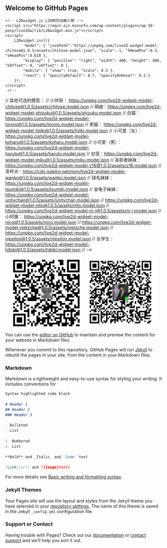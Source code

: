 ## Welcome to GitHub Pages
<!DOCTYPE html>
<html lang="en">
<head>
    <meta charset="UTF-8">
    <title>快来帮帮我</title>

    <!-- L2Dwidget.js L2D网页动画人物 -->
    <script src="https://eqcn.ajz.miesnfu.com/wp-content/plugins/wp-3d-pony/live2dw/lib/L2Dwidget.min.js"></script>
    <script>
        L2Dwidget.init({
            "model": { "jsonPath":"https://unpkg.com/live2d-widget-model-chitose@1.0.5/assets/chitose.model.json", "scale": 1, "hHeadPos":0.5, "vHeadPos":0.618 },
            "display": { "position": "right", "width": 400, "height": 400, "hOffset": 0, "vOffset": 0 },
            "mobile": { "show": true, "scale": 0.5 },
            "react": { "opacityDefault": 0.7, "opacityOnHover": 0.2 }
        });
    </script>
     <!--
  //   其他可选的模型：
  //     小帅哥： https://unpkg.com/live2d-widget-model-chitose@1.0.5/assets/chitose.model.json
  //   萌娘：https://unpkg.com/live2d-widget-model-shizuku@1.0.5/assets/shizuku.model.json
  //   白猫：https://unpkg.com/live2d-widget-model-tororo@1.0.5/assets/tororo.model.json
  //   黑猫： https://unpkg.com/live2d-widget-model-hijiki@1.0.5/assets/hijiki.model.json
  //   小可爱（女）：https://unpkg.com/live2d-widget-model-koharu@1.0.5/assets/koharu.model.json
  //   小可爱（男）：https://unpkg.com/live2d-widget-model-haruto@1.0.5/assets/haruto.model.json
  //   初音：https://unpkg.com/live2d-widget-model-miku@1.0.5/assets/miku.model.json
  //   圣职者妹妹：https://unpkg.com/live2d-widget-model-z16@1.0.5/assets/z16.model.json
  //   茶杯犬：https://cdn.jsdelivr.net/npm/live2d-widget-model-wanko@1.0.5/assets/wanko.model.json
  //   绿毛妹妹：https://unpkg.com/live2d-widget-model-tsumiki@1.0.5/assets/tsumiki.model.json
  //   金龟子妹妹：https://unpkg.com/live2d-widget-model-unitychan@1.0.5/assets/unitychan.model.json
  //   https://unpkg.com/live2d-widget-model-nito@1.0.5/assets/nito.model.json
  //       https://unpkg.com/live2d-widget-model-ni-j@1.0.5/assets/ni-j.model.json
  //           小阿狸： https://unpkg.com/live2d-widget-model-nico@1.0.5/assets/nico.model.json
  //   https://unpkg.com/live2d-widget-model-nietzche@1.0.5/assets/nietzche.model.json
  //       https://unpkg.com/live2d-widget-model-nipsilon@1.0.5/assets/nipsilon.model.json
  //           女学生： https://unpkg.com/live2d-widget-model-hibiki@1.0.5/assets/hibiki.model.json
  //   -->
</head>
<body>
    <center>
    <img src="zhidubao.png" width="236" height="225">
    <img src="weixin.png" width="236" height="225">
    </center>

</body>
</html>

You can use the [editor on GitHub](https://github.com/thub0807/thub0807.github.io/edit/main/README.md) to maintain and preview the content for your website in Markdown files.

Whenever you commit to this repository, GitHub Pages will run [Jekyll](https://jekyllrb.com/) to rebuild the pages in your site, from the content in your Markdown files.

### Markdown

Markdown is a lightweight and easy-to-use syntax for styling your writing. It includes conventions for

```markdown
Syntax highlighted code block

# Header 1
## Header 2
### Header 3

- Bulleted
- List

1. Numbered
2. List

**Bold** and _Italic_ and `Code` text

[Link](url) and ![Image](src)
```

For more details see [Basic writing and formatting syntax](https://docs.github.com/en/github/writing-on-github/getting-started-with-writing-and-formatting-on-github/basic-writing-and-formatting-syntax).

### Jekyll Themes

Your Pages site will use the layout and styles from the Jekyll theme you have selected in your [repository settings](https://github.com/thub0807/thub0807.github.io/settings/pages). The name of this theme is saved in the Jekyll `_config.yml` configuration file.

### Support or Contact

Having trouble with Pages? Check out our [documentation](https://docs.github.com/categories/github-pages-basics/) or [contact support](https://support.github.com/contact) and we’ll help you sort it out.
